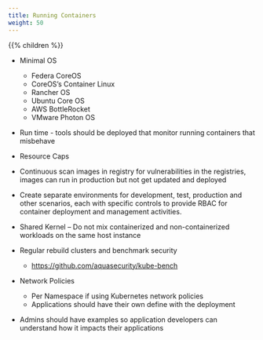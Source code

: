 ```yaml
---
title: Running Containers
weight: 50
---
```


{{% children  %}}

- Minimal OS
    - Federa CoreOS
    - CoreOS’s Container Linux
    - Rancher OS
    - Ubuntu Core OS
    - AWS BottleRocket
    - VMware Photon OS

- Run time - tools should be deployed that monitor running containers that misbehave

- Resource Caps 

- Continuous scan images in registry for vulnerabilities in the registries, images can run in production but not get updated and deployed

- Create separate environments for development, test, production and other scenarios, each with specific controls to provide RBAC for container deployment and management activities.

- Shared Kernel – Do not mix containerized and non-containerized workloads on the same host instance

- Regular rebuild clusters and benchmark security 
  - https://github.com/aquasecurity/kube-bench

- Network Policies 
  - Per Namespace if using Kubernetes network policies 
  - Applications should have their own define with the deployment

- Admins should have examples so application developers can understand how it impacts their applications

